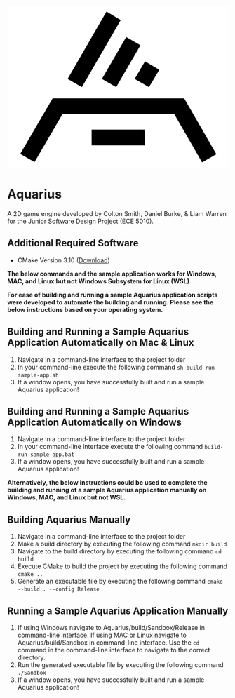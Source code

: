 ![Logo](Resources/logo-black-transparent.png)
# Aquarius
A 2D game engine developed by Colton Smith, Daniel Burke, & Liam Warren for the Junior Software Design Project 
(ECE 5010).

## Additional Required Software
- CMake Version 3.10 ([Download](https://cmake.org/download/))

**The below commands and the sample application works for Windows, MAC, and Linux but not Windows
Subsystem for Linux (WSL)**

**For ease of building and running a sample Aquarius application scripts were developed to automate the building and 
running. Please see the below instructions based on your operating system.**

## Building and Running a Sample Aquarius Application Automatically on Mac & Linux
1. Navigate in a command-line interface to the project folder
2. In your command-line execute the following command `sh build-run-sample-app.sh`
3. If a window opens, you have successfully built and run a sample Aquarius application!

## Building and Running a Sample Aquarius Application Automatically on Windows
1. Navigate in a command-line interface to the project folder
2. In your command-line interface execute the following command `build-run-sample-app.bat`
3. If a window opens, you have successfully built and run a sample Aquarius application!

**Alternatively, the below instructions could be used to complete the building and running of a sample Aquarius 
application manually on Windows, MAC, and Linux but not WSL.**

## Building Aquarius Manually
1. Navigate in a command-line interface to the project folder 
2. Make a build directory by executing the following command `mkdir build`
3. Navigate to the build directory by executing the following command `cd build`
4. Execute CMake to build the project by executing the following command `cmake ..`
5. Generate an executable file by executing the following command `cmake --build . --config Release`

## Running a Sample Aquarius Application Manually
1. If using Windows navigate to Aquarius/build/Sandbox/Release in command-line interface. If using MAC or Linux navigate
   to Aquarius/build/Sandbox in command-line interface. Use the `cd` command in the command-line interface to navigate 
   to the correct directory.
2. Run the generated executable file by executing the following command `./Sandbox`
3. If a window opens, you have successfully built and run a sample Aquarius application!